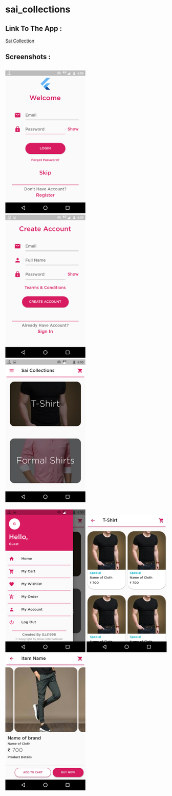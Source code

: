 # sai_collections


## Link To The App :
[Sai Collection](https://drive.google.com/open?id=1kg2fNLctuJk5CpU48IHM8zIpFJFRWtWd)

## Screenshots :

<img src="Image1.png" width="250"> <img src="Image2.png" width="250">  <img src="Image3.png" width="250">  
---
<img src="Image4.png" width="250"> <img src="Image5.jpg" width="250">  <img src="Image6.jpg" width="250">  
